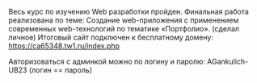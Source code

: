 Весь курс по изучению Web разработки пройден. Финальная работа реализована по теме: Создание web-приложения с применением современных web-технологий по тематике «Портфолио». (сделал личное)
Итоговый сайт подключен к бесплатному домену: https://ca65348.tw1.ru/index.php

Авторизоваться с админкой можно по логину и паролю: AGankulich-UB23 (логин == пароль)
